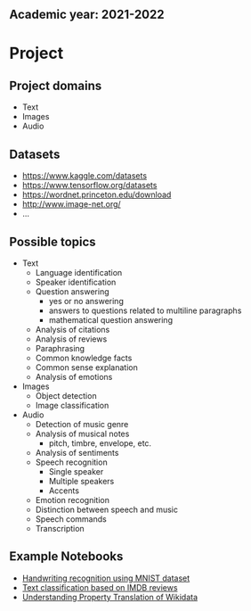 Academic year: 2021-2022
------------------------

# Project


## Project domains 
 - Text
 - Images
 - Audio

## Datasets 
 - https://www.kaggle.com/datasets
 - https://www.tensorflow.org/datasets
 - https://wordnet.princeton.edu/download
 - http://www.image-net.org/
 - ...

## Possible topics
 - Text
   - Language identification
   - Speaker identification
   - Question answering
      - yes or no answering
      - answers to questions related to multiline paragraphs
      - mathematical question answering
   - Analysis of citations
   - Analysis of reviews
   - Paraphrasing
   - Common knowledge facts
   - Common sense explanation 
   - Analysis of emotions
 - Images
   - Object detection
   - Image classification
 - Audio
   - Detection of music genre
   - Analysis of musical notes
     - pitch, timbre, envelope, etc.
   - Analysis of sentiments
   - Speech recognition 
     - Single speaker
     - Multiple speakers
     - Accents
   - Emotion recognition 
   - Distinction between speech and music 
   - Speech commands
   - Transcription

## Example Notebooks
 - [Handwriting recognition using MNIST dataset](Introduction.ipynb)
 - [Text classification based on IMDB reviews](Texts.ipynb)
 - [Understanding Property Translation of Wikidata](miniproject.ipynb)
